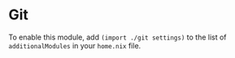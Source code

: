 # Git

To enable this module, add `(import ./git settings)` to the list of
`additionalModules` in your `home.nix` file.
